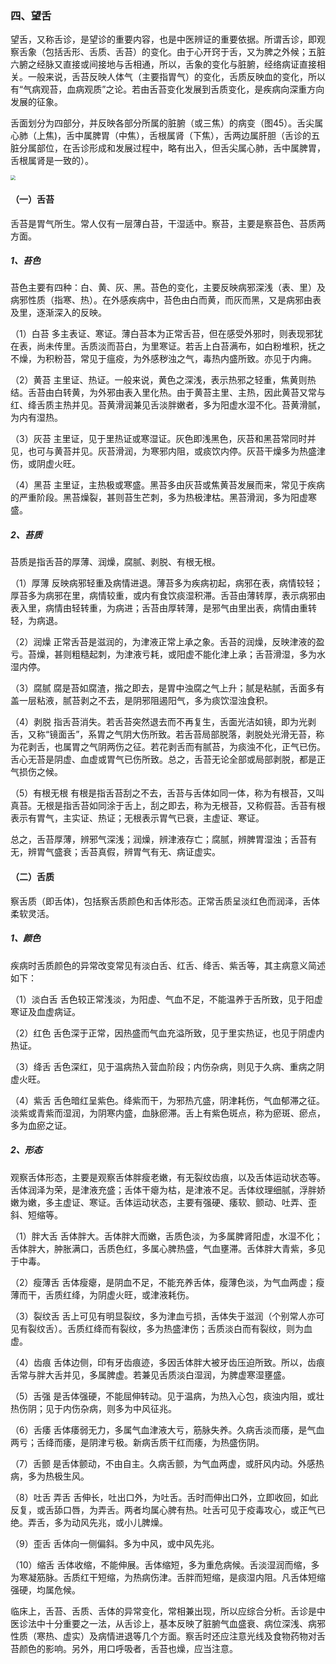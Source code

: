 ### 四、望舌

望舌，又称舌诊，是望诊的重要内容，也是中医辨证的重要依据。所谓舌诊，即观察舌象（包括舌形、舌质、舌苔）的变化。由于心开窍于舌，又为脾之外候；五脏六腑之经脉又直接或间接地与舌相通，所以，舌象的变化与脏腑，经络病证直接相关。一般来说，舌苔反映人体气（主要指胃气）的变化，舌质反映血的变化，所以有“气病观苔，血病观质”之论。若由舌苔变化发展到舌质变化，是疾病向深重方向发展的征象。

舌面划分为四部分，并反映各部分所属的脏腑（或三焦）的病变（图45）。舌尖属心肺（上焦)，舌中属脾胃（中焦），舌根属肾（下焦），舌两边属肝胆（舌诊的五脏分属部位，在舌诊形成和发展过程中，略有出入，但舌尖属心肺，舌中属脾胃，舌根属肾是一致的）。

<img src="img/5图45-2.jpg" style="zoom:50%;" />

#### （一）舌苔

舌苔是胃气所生。常人仅有一层薄白苔，干湿适中。察苔，主要是察苔色、苔质两方面。

##### 1、苔色

苔色主要有四种：白、黄、灰、黑。苔色的变化，主要反映病邪深浅（表、里）及病邪性质（指寒、热）。在外感疾病中，苔色由白而黄，而灰而黑，又是病邪由表及里，逐渐深入的反映。

（1）白苔  多主表证、寒证。薄白苔本为正常舌苔，但在感受外邪时，则表现邪犹在表，尚未传里。舌质淡而苔白，为里寒证。若舌上白苔满布，如白粉堆积，抚之不燥，为积粉苔，常见于瘟疫，为外感秽浊之气，毒热内盛所致。亦见于内痈。

（2）黄苔  主里证、热证。一般来说，黄色之深浅，表示热邪之轻重，焦黄则热结。舌苔由白转黄，为外邪由表入里化热。由于黄苔主里、主热，因此黄苔又常与红、绛舌质主热并见。苔黄滑润兼见舌淡胖嫩者，多为阳虚水湿不化。苔黄滑腻，为内有湿热。

（3）灰苔  主里证，见于里热证或寒湿证。灰色即浅黑色，灰苔和黑苔常同时并见，也可与黄苔并见。灰苔滑润，为寒邪内阻，或痰饮内停。灰苔干燥多为热盛津伤，或阴虚火旺。

（4）黑苔  主里证，主热极或寒盛。黑苔多由灰苔或焦黄苔发展而来，常见于疾病的严重阶段。黑苔燥裂，甚则苔生芒刺，多为热极津枯。黑苔滑润，多为阳虚寒盛。

##### 2、苔质

苔质是指舌苔的厚薄、润燥，腐腻、剥脱、有根无根。

（1）厚薄  反映病邪轻重及病情进退。薄苔多为疾病初起，病邪在表，病情较轻；厚苔多为病邪在里，病情较重，或内有食饮痰湿积滞。舌苔由薄转厚，表示病邪由表入里，病情由轻转重，为病进；舌苔由厚转薄，是邪气由里出表，病情由重转轻，为病退。

（2）润燥  正常舌苔是滋润的，为津液正常上承之象。舌苔的润燥，反映津液的盈亏。苔燥，甚则粗糙起刺，为津液亏耗，或阳虚不能化津上承；舌苔滑湿，多为水湿内停。

（3）腐腻  腐是苔如腐渣，揩之即去，是胃中浊腐之气上升；腻是粘腻，舌面多有盖一层粘液，腻苔剥之不去，是阴邪阻遏阳气，多为痰饮湿浊食积。

（4）剥脱  指舌苔消失。若舌苔突然退去而不再复生，舌面光洁如镜，即为光剥舌，又称“镜面舌”，系胃之气阴大伤所致。若舌苔局部脱落，剥脱处光滑无苔，称为花剥舌，也属胃之气阴两伤之征。若花剥舌而有腻苔，为痰浊不化，正气已伤。舌心无苔是阴虚、血虚或胃气已伤所致。总之，舌苔无论全部或局部剥脱，都是正气损伤之候。

（5）有根无根  有根是指舌苔刮之不去，舌苔与舌体如同一体，称为有根苔，又叫真苔。无根是指舌苔如同涂于舌上，刮之即去，称为无根苔，又称假苔。舌苔有根表示有胃气，主实证、热证；无根表示胃气已衰，主虚证、寒证。

总之，舌苔厚薄，辨邪气深浅；润燥，辨津液存亡；腐腻，辨脾胃湿浊；舌苔有无，辨胃气盛衰；舌苔真假，辨胃气有无、病证虚实。

#### （二）舌质

察舌质（即舌体)，包括察舌质颜色和舌体形态。正常舌质呈淡红色而润泽，舌体柔软灵活。

##### 1、颜色

疾病时舌质颜色的异常改变常见有淡白舌、红舌、绛舌、紫舌等，其主病意义简述如下：

（1）淡白舌  舌色较正常浅淡，为阳虚、气血不足，不能温养于舌所致，见于阳虚寒证及血虚病证。

（2）红色  舌色深于正常，因热盛而气血充溢所致，见于里实热证，也见于阴虚内热证。

（3）绛舌  舌色深红，见于温病热入营血阶段；内伤杂病，则见于久病、重病之阴虚火旺。

（4）紫舌  舌色暗红呈紫色。绛紫而干，为邪热亢盛，阴津耗伤，气血郁滞之征。淡紫或青紫而湿润，为阴寒内盛，血脉瘀滞。舌上有紫色斑点，称为瘀斑、瘀点，多为血瘀之证。

##### 2、形态

观察舌体形态，主要是观察舌体胖瘦老嫩，有无裂纹齿痕，以及舌体运动状态等。舌体润泽为荣，是津液充盛；舌体干瘪为枯，是津液不足。舌体纹理细腻，浮胖娇嫩为嫩，多主虚证、寒证。舌体运动状态，主要有强硬、痿软、颤动、吐弄、歪斜、短缩等。

（1）胖大舌  舌体胖大。舌体胖大而嫩，舌质色淡，为多属脾肾阳虚，水湿不化；舌体胖大，肿胀满口，舌质色红，多属心脾热盛，气血壅滞。舌体胖大青紫，多见于中毒。

（2）瘦薄舌  舌体瘦瘪，是阴血不足，不能充养舌体，瘦薄色淡，为气血两虚；瘦薄而干，舌质红绛，为阴虚火旺，或津液耗伤。

（3）裂纹舌  舌上可见有明显裂纹，多为津血亏损，舌体失于滋润（个别常人亦可见有裂纹舌）。舌质红绛而有裂纹，多为热盛津伤；舌质淡白而有裂纹，则为血虚。

（4）齿痕  舌体边侧，印有牙齿痕迹，多因舌体胖大被牙齿压迫所致。所以，齿痕舌常与胖大舌并见，多属脾虚。若兼见舌质淡白湿润，为脾虚寒湿壅盛。

（5）舌强  是舌体强硬，不能屈伸转动。见于温病，为热入心包，痰浊内阻，或壮热伤阴；见于内伤杂病，则多为中风征兆。

（6）舌痿  舌体痿弱无力，多属气血津液大亏，筋脉失养。久病舌淡而痿，是气血两亏；舌绛而痿，是阴津亏极。新病舌质干红而痿，为热盛伤阴。

（7）舌颤  是舌体颤动，不由自主。久病舌颤，为气血两虚，或肝风内动。外感热病，多为热极生风。

（8）吐舌  弄舌  舌伸长，吐出口外，为吐舌。舌时而伸出口外，立即收回，如此反复，或舌舔口唇，为弄舌。两者均属心脾有热。吐舌可见于疫毒攻心，或正气已绝。弄舌，多为动风先兆，或小儿脾燥。

（9）歪舌  舌体向一侧偏斜。多为中风，或中风先兆。

（10）缩舌  舌体收缩，不能伸展。舌体缩短，多为重危病候。舌淡湿润而缩，多为寒凝筋脉。舌质红干短缩，为热病伤津。舌胖而短缩，是痰湿内阻。凡舌体短缩强硬，均属危候。

临床上，舌苔、舌质、舌体的异常变化，常相兼出现，所以应综合分析。舌诊是中医诊法中十分重要之一法，从舌诊上，基本反映了脏腑气血盛衰、病位深浅、病邪性质（寒热、虚实）及病情进退等几个方面。察舌时还应注意光线及食物药物对舌苔颜色的影响。另外，用口呼吸者，舌苔也燥，应当注意。
